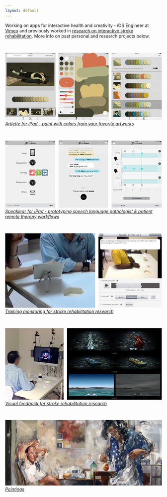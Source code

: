 ```yaml
---
layout: default
---
```

Working on apps for interactive health and creativity - iOS Engineer at [Vimeo](https://vimeo.com/) and previously worked in [research on interactive stroke rehabilitation](https://repository.asu.edu/items/26862). More info on past personal and research projects below.

<br>

[![alt text](/images/artlette/artlette.png "Artlette")](https://player.vimeo.com/video/219398500)
[*Artlette for iPad - paint with colors from your favorite artworks*](https://player.vimeo.com/video/219398500)


<br>

[![alt text](/images/speaklear/speaklear.jpg "Speaklear")](/speech/)
[*Speaklear for iPad - prototyping speech language pathologist & patient remote therapy workflows*](/speech/)

<br>

[![alt text](/images/trainingMonitoring/trainingMonitoring.png "Training monitoring")](/trainmonitor/)
[*Training monitoring for stroke rehabilitation research*](/trainmonitor/)

<br>

[![alt text](/images/feedback/feedback.png "Feedback")](/feedback/)
[*Visual feedback for stroke rehabilitation research*](/feedback/)

<br>

[![alt text](/images/paintings/painting.png "Feedback")](/painting/)
[*Paintings*](/painting/)
